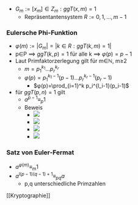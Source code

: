 + $G_m:={[x_m]∈Z_m:ggT(x,m)=1}$
	+ Repräsentantensystem $R:={0,1,...,m-1}$
### Eulersche Phi-Funktion
+  $φ(m):=|G_m|=|{k∈R:ggT(k,m)=1}|$
+  p∈P ==> $ggT(k,p)=1$ für alle k ==> $φ(p)=p-1$
+  Laut Primfaktorzerlegung gilt für m∈ℕ, m≥2
	+  $m=p_1^{k_1}...p_r^{k_r}$
	+  $φ(p)=p_1^{k_1-1}(p-1)...p_r^{k_r-1}(p_r-1)$
		+  $φ(p)=\prod_{i=1}^k p_i^{l_i-1}(p_i-1)$
+  für $ggT(p,n)=1$ gilt
	+ $a^{p-1}≡_p1$
	+ Beweis
		+  ![](../../z_images/Pasted%20image%2020220325095038.png)
		+  ![](../../z_images/Pasted%20image%2020220325095238.png)
		+  ![](../../z_images/Pasted%20image%2020220325095327.png)
		+  ![](../../z_images/Pasted%20image%2020220325095509.png)


### Satz von Euler-Fermat
+   $a^{φ(m)}≡_m1$
+   $a^{l(p-1)(q-1)+1}≡_{pq}a$
	+   p,q unterschiedliche Primzahlen

[[Kryptographie]]